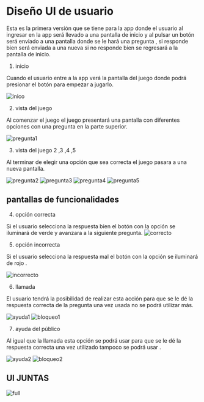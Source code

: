 # Diseño UI de usuario 

Esta es la primera versión que se tiene para la app donde el usuario al ingresar en la app será llevado a una pantalla de inicio y al pulsar un botón será enviado a una pantalla donde se le hará una pregunta , si responde bien será enviada a una nueva si no responde bien se regresará a la pantalla de inicio. 

1) inicio

Cuando el usuario entre a la app verá la pantalla del juego donde podrá presionar el botón para empezar a jugarlo.

![inico](https://user-images.githubusercontent.com/103227489/221466033-f4e4995e-afdd-4f12-97a9-6708efe51349.JPG)


2) vista del juego 

Al comenzar el juego el juego presentará una pantalla con diferentes opciones con una pregunta en la parte superior.


![pregunta1](https://user-images.githubusercontent.com/103227489/229259090-b5cff24d-8a46-408f-815f-a7648c3d38e3.JPG)


3) vista del juego 2 ,3 ,4 ,5 

Al terminar de elegir una opción que sea correcta el juego pasara a una nueva pantalla. 

![pregunta2](https://user-images.githubusercontent.com/103227489/229259097-fbdd2519-a369-4845-ba6c-164ae66e0225.JPG)
![pregunta3](https://user-images.githubusercontent.com/103227489/229259119-44101bc8-b688-4899-a2c8-4dae6cc5e19f.JPG)
![pregunta4](https://user-images.githubusercontent.com/103227489/229259128-04b9b7a4-c5ec-4d4b-9327-9cd70e810c90.JPG)
![pregunta5](https://user-images.githubusercontent.com/103227489/229259132-39252e0d-c26e-4085-a73f-0eb44d0cba25.JPG)





## pantallas de funcionalidades

4) opción correcta

Si el usuario selecciona la respuesta bien el botón con la opción se iluminará de verde y avanzara a la siguiente pregunta.
![correcto](https://user-images.githubusercontent.com/103227489/229259154-b181106c-7791-4a5d-b252-053716a7e259.JPG)



5) opción incorrecta

Si el usuario selecciona la respuesta mal el botón con la opción se iluminará de rojo .

![incorrecto](https://user-images.githubusercontent.com/103227489/229259163-07bb8900-9544-4dc9-bc79-4c776fe61da0.JPG)


6) llamada

El usuario tendrá la posibilidad de realizar esta acción para que se le dé la respuesta correcta de la pregunta una vez usada no se podrá utilizar más. 


![ayuda1](https://user-images.githubusercontent.com/103227489/229259201-c37ec3d7-5659-4ec8-9d8a-c5d7300dadb5.JPG)
![bloqueo1](https://user-images.githubusercontent.com/103227489/229259208-0ff30e24-a9ff-4cc1-b08f-f02e49a5603e.JPG)



7) ayuda del público 

Al igual que la llamada esta opción se podrá usar para que se le dé la respuesta correcta una vez utilizado tampoco se podrá usar .

![ayuda2](https://user-images.githubusercontent.com/103227489/229259216-3c28d405-b07e-4083-b12e-a70c1a6bb415.JPG)
![bloqueo2](https://user-images.githubusercontent.com/103227489/229259224-6b164ba1-18a2-47e5-9842-79b57eb2af4b.JPG)

## UI JUNTAS
![full](https://user-images.githubusercontent.com/103227489/229259241-0a7b84d2-5abb-4b82-a5ff-0a7594411d71.JPG)






